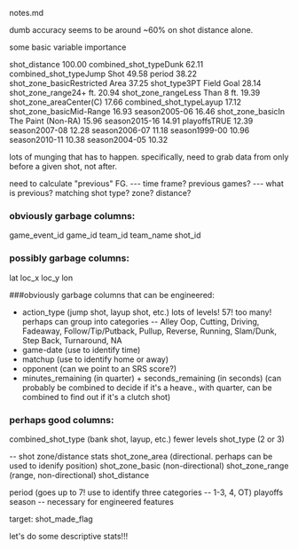 notes.md

dumb accuracy seems to be around ~60% on shot distance alone.

some basic variable importance

shot_distance                         100.00
combined_shot_typeDunk                 62.11
combined_shot_typeJump Shot            49.58
period                                 38.22
shot_zone_basicRestricted Area         37.25
shot_type3PT Field Goal                28.14
shot_zone_range24+ ft.                 20.94
shot_zone_rangeLess Than 8 ft.         19.39
shot_zone_areaCenter(C)                17.66
combined_shot_typeLayup                17.12
shot_zone_basicMid-Range               16.93
season2005-06                          16.46
shot_zone_basicIn The Paint (Non-RA)   15.96
season2015-16                          14.91
playoffsTRUE                           12.39
season2007-08                          12.28
season2006-07                          11.18
season1999-00                          10.96
season2010-11                          10.38
season2004-05                          10.32


lots of munging that has to happen. specifically, need to grab data from only before a given shot, not after.

need to calculate "previous" FG.
 --- time frame? previous games?
 --- what is previous? matching shot type? zone? distance?

### obviously garbage columns:
game_event_id
game_id
team_id
team_name
shot_id


### possibly garbage columns:
lat
loc_x
loc_y
lon

###obviously garbage columns that can be engineered:

* action_type (jump shot, layup shot, etc.) lots of levels! 57! too many! perhaps can group into categories -- Alley Oop, Cutting, Driving, Fadeaway, Follow/Tip/Putback, Pullup, Reverse, Running, Slam/Dunk, Step Back, Turnaround, NA
* game-date (use to identify time)
* matchup (use to identify home or away)
* opponent (can we point to an SRS score?)
* minutes_remaining (in quarter) + seconds_remaining (in seconds) (can probably be combined to decide if it's a heave., with quarter, can be combined to find out if it's a clutch shot)

### perhaps good columns:
combined_shot_type (bank shot, layup, etc.) fewer levels
shot_type (2 or 3)

-- shot zone/distance stats
shot_zone_area (directional. perhaps can be used to idenify position)
shot_zone_basic (non-directional)
shot_zone_range (range, non-directional)
shot_distance

period (goes up to 7! use to identify three categories -- 1-3, 4, OT)
playoffs
season -- necessary for engineered features

target:
shot_made_flag


let's do some descriptive stats!!!
